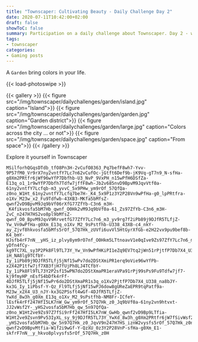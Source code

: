 ```yaml
---
title: "Townscaper: Cultivating Beauty - Daily Challenge Day 2"
date: 2020-07-11T10:42:00+02:00
draft: false
showToC: false
summary: Participation on a daily challenge about Townscaper. Day 2 - world Garden.
tags:
- townscaper
categories:
- Gaming posts
---
```


A `Garden` bring colors in your life.

{{< load-photoswipe >}}

{{< gallery >}}
  {{< figure src="/img/townscaper/dailychallenges/garden/island.jpg" caption="Island">}}
  {{< figure src="/img/townscaper/dailychallenges/garden/garden.jpg" caption="Garden district">}}
  {{< figure src="/img/townscaper/dailychallenges/garden/large.jpg" caption="Colors across the city ... or not">}}
  {{< figure src="/img/townscaper/dailychallenges/garden/space.jpg" caption="From space">}}
{{< /gallery >}}

Explore it yourself in Townscaper

```text
MSilforhQGqsDTdb_tfO8Pn3H-2vCufO8363_Pq7befF8wh7-Yvv-9P57fM0_Vr9rX7ny2vntfY7Lc7n62vCufOc-jGtft6Def9b-jK9Vq-gT7n9_N-sfHa-g0Xm2PRtfr6jWf96wYfP7Dbfhb-U3_NvP_9VxPH_n15wPfH6DSfZa-E13q_o1_1r9wYfP7Dbfh7Tdfw7jffF8wh-Jb2v685nvD9BpvM9JqvVtf0a-61ny2vntfY7Lcfqb-m3_yvvC_5x9PHw_ym9rOf_57QfQa-z0no_W1Ht_61ny2vntfY7Lcfq7be7H-_K4_5x9P1z3Y2P28Vn9wPfHa-g0_lpPRtfra-o1Xv_M23w_x2_Fu9Tdfwb-43XB3-MKfa5bMfsZ-qwnf2vD9BpvM9Jq9bVf06rXfG77ZfYb-C3n6_m3H-_K4fikvosfa5bM7Hb_qwnf_O0Hk2vM9Jq9bVf0a-61_Zs97ZfYb-C3n6_m3H-2vC_n247H7HS2vo8pl9bMfsZ-qwnf_O0_BpvM9JqvV9RrvetfG77ZfY7Lc7n6_m3_yv9rg7f2iPb89j9DJfR5TLfjZ-Yw_Vn9wPfHa-g0Xm_E13q_o1Xv_M2_9sPstfhb-U338_43XB-c4_nkY-ay_Zjvf8hkvosfa5bMfs5rOf_57Q7Hk_zUVfi6uvVl5HtGyrXfGb-e2H22vx9pu9bef8b-K4_bmY-HJsfb4rF7nN__yHS_iz_plvy8ym9rO7nf_O0Hkm5LTtnoavV1e0qIve9Zs97ZfY7Lc7n6_m3_yv-yDfn4fCy-kg9TC7XL_sy3P2Pk8Fl9TL73Y_Yw_Vn9wPfHKiPI1eZq9EV7tq2jWn51rPjtfP7Db7X4_U338_43XB3PH_HY4wE-iH_NA8lg9TCfbY-Iy_1iPb89j9DJfR5TLfj5jNf15wPv7do2DStXmiPR1erq9oVie96wYfPb-x2X42P1tfw7jf7XB3fjH7fUjPh8LJ4TCfbY-Iy_1iPk8Fl9TL73Y2P2sf15wPN7do2DStXmaPR1eraVPa91rPj99sPs9Fu9Tdfw7jf7-kj9fmyHP_nEsfS4bDfk4rFf-4DJfR5TLfj5jNf15wPr6do2DStXmaPR1s3q_o1Xv2PjtfP7Db7X4_U338_na8bJY-kx3G_Iy_1iPbsf-Y-Qz_Fl9TLfj5jNf15wPJ6dow8gUReZaEPR9tqPatf9a-M23w_x2X4_U3_nJY-kx3G2PSsft4wGf-4DJfR5TLfjZ-YwXd_8w3h_g0Xm_E13q_o1Xv_M2_9sPstfhb-NM8Fr-ICfeY-lEsfk4rFf247HfI5LK7nW_Gw_ym9rOf_57Q7Hk_z0_Jq9bVf0a-61ny2vn9htvxt-JJ2vWsf2Y-_yHS2vosfa5bM7Hb_qw_5n97QfQa-z0no_W1Ht2ve9Zs97Z7fSi9rFf247HfI5LK7nW_GwHb_qwnf2vD9Bp9LTfia-W1Ht2ve9Zsvn9Pv53IyXL_sy_9j9DJfR5TL73Y_YwXd_8w3h_g0Xm2PRtfr6jW7fSivWsf2Y-_yHS2vosfa5bM7Hb_qw_5n97Q7Hk_z0_JqvV9n247H7HS_iznW2vysfs5rOf_57Q7Hk_z0no_W1f2iPb89jPksfR5TL73Y_YwXd_8w3h_g0Xm2PRtfr6fC0vRi9rF7nN__y_hkvo8plvysfsZ-qwnf2vD9BpvMtfia-W1f2i9wGf-Y-QzXU_0z3Y2P28VnP-sfHa-g0Xm_E1-skfrF7nN__y_hkvo8plvysfs5rOf_57Q7Hk_z0H
```
